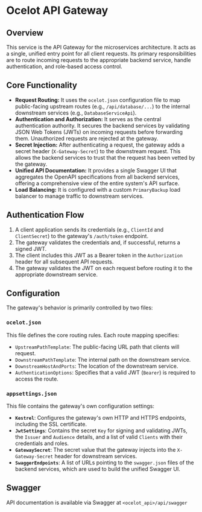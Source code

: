 # Ocelot API Gateway

## Overview

This service is the API Gateway for the microservices architecture. It acts as a single, unified entry point for all client requests. Its primary responsibilities are to route incoming requests to the appropriate backend service, handle authentication, and role-based access control.

## Core Functionality

*   **Request Routing:** It uses the `ocelot.json` configuration file to map public-facing upstream routes (e.g., `/api/database/...`) to the internal downstream services (e.g., `DatabaseServiceApi`).
*   **Authentication and Authorization:** It serves as the central authentication authority. It secures the backend services by validating JSON Web Tokens (JWTs) on incoming requests before forwarding them. Unauthorized requests are rejected at the gateway.
*   **Secret Injection:** After authenticating a request, the gateway adds a secret header (`X-Gateway-Secret`) to the downstream request. This allows the backend services to trust that the request has been vetted by the gateway.
*   **Unified API Documentation:** It provides a single Swagger UI that aggregates the OpenAPI specifications from all backend services, offering a comprehensive view of the entire system's API surface.
*   **Load Balancing:** It is configured with a custom `PrimaryBackup` load balancer to manage traffic to downstream services.

## Authentication Flow

1.  A client application sends its credentials (e.g., `ClientId` and `ClientSecret`) to the gateway's `/auth/token` endpoint.
2.  The gateway validates the credentials and, if successful, returns a signed JWT.
3.  The client includes this JWT as a Bearer token in the `Authorization` header for all subsequent API requests.
4.  The gateway validates the JWT on each request before routing it to the appropriate downstream service.

## Configuration

The gateway's behavior is primarily controlled by two files:

### `ocelot.json`

This file defines the core routing rules. Each route mapping specifies:
*   `UpstreamPathTemplate`: The public-facing URL path that clients will request.
*   `DownstreamPathTemplate`: The internal path on the downstream service.
*   `DownstreamHostAndPorts`: The location of the downstream service.
*   `AuthenticationOptions`: Specifies that a valid JWT (`Bearer`) is required to access the route.

### `appsettings.json`

This file contains the gateway's own configuration settings:

*   **`Kestrel`**: Configures the gateway's own HTTP and HTTPS endpoints, including the SSL certificate.
*   **`JwtSettings`**: Contains the secret `Key` for signing and validating JWTs, the `Issuer` and `Audience` details, and a list of valid `Clients` with their credentials and roles.
*   **`GatewaySecret`**: The secret value that the gateway injects into the `X-Gateway-Secret` header for downstream services.
*   **`SwaggerEndpoints`**: A list of URLs pointing to the `swagger.json` files of the backend services, which are used to build the unified Swagger UI.

## Swagger

API documentation is available via Swagger at `<ocelot_api>/api/swagger`
